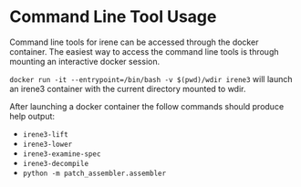 # Command Line Tool Usage

Command line tools for irene can be accessed through the docker container. The easiest way to access the command line tools is through mounting an interactive docker session. 

`docker run -it --entrypoint=/bin/bash -v $(pwd)/wdir irene3` will launch an irene3 container with the current directory mounted to wdir.

After launching a docker container the follow commands should produce help output:
- `irene3-lift`
- `irene3-lower`
- `irene3-examine-spec`
-  `irene3-decompile`
-  `python -m patch_assembler.assembler`